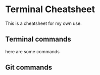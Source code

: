 # Terminal Cheatsheet

This is a cheatsheet for my own use.

## Terminal commands

here are some commands 

## Git commands